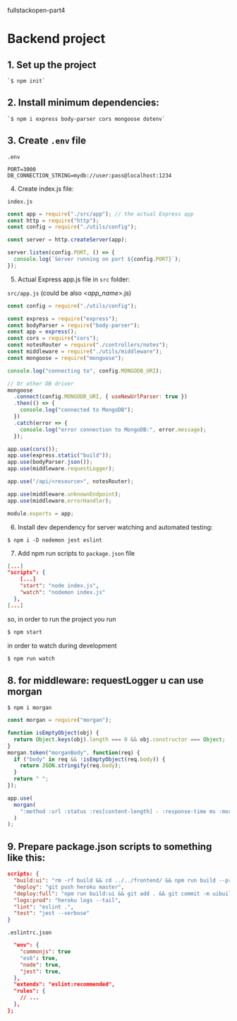 fullstackopen-part4

# Backend project

## 1. Set up the project

    `$ npm init`

## 2. Install minimum dependencies:

    `$ npm i express body-parser cors mongoose dotenv`

## 3. Create `.env` file

`.env`

```
PORT=3000
DB_CONNECTION_STRING=mydb://user:pass@localhost:1234
```

4.  Create index.js file:

`index.js`

```javascript
const app = require("./src/app"); // the actual Express app
const http = require("http");
const config = require("./utils/config");

const server = http.createServer(app);

server.listen(config.PORT, () => {
  console.log(`Server running on port ${config.PORT}`);
});
```

5.  Actual Express app.js file in `src` folder:

`src/app.js` (could be also <_app_name_>.js)

```javascript
const config = require("./utils/config");

const express = require("express");
const bodyParser = require("body-parser");
const app = express();
const cors = require("cors");
const notesRouter = require("./controllers/notes");
const middleware = require("./utils/middleware");
const mongoose = require("mongoose");

console.log("connecting to", config.MONGODB_URI);

// Or other DB driver
mongoose
  .connect(config.MONGODB_URI, { useNewUrlParser: true })
  .then(() => {
    console.log("connected to MongoDB");
  })
  .catch(error => {
    console.log("error connection to MongoDB:", error.message);
  });

app.use(cors());
app.use(express.static("build"));
app.use(bodyParser.json());
app.use(middleware.requestLogger);

app.use("/api/<resource>", notesRouter);

app.use(middleware.unknownEndpoint);
app.use(middleware.errorHandler);

module.exports = app;
```

6. Install dev dependency for server watching and automated testing:

```
$ npm i -D nodemon jest eslint
```

7. Add npm run scripts to `package.json` file

```json
[...]
"scripts": {
    [...]
    "start": "node index.js",
    "watch": "nodemon index.js"
  },
[...]
```

so, in order to run the project you run

```bash
$ npm start
```

in order to watch during development

```bash
$ npm run watch
```

## 8. for middleware: requestLogger u can use morgan

```
$ npm i morgan
```

```javascript
const morgan = require("morgan");

function isEmptyObject(obj) {
  return Object.keys(obj).length === 0 && obj.constructor === Object;
}
morgan.token("morganBody", function(req) {
  if ("body" in req && !isEmptyObject(req.body)) {
    return JSON.stringify(req.body);
  }
  return " ";
});

app.use(
  morgan(
    ":method :url :status :res[content-length] - :response-time ms :morganBody"
  )
);
```

## 9. Prepare package.json scripts to something like this:

```json
scripts: {
  "build:ui": "rm -rf build && cd ../../frontend/ && npm run build --prod && cp -r build ../../backend/",
  "deploy": "git push heroku master",
  "deploy:full": "npm run build:ui && git add . && git commit -m uibuild && git push && npm run deploy",
  "logs:prod": "heroku logs --tail",
  "lint": "eslint .",
  "test": "jest --verbose"
}
```

`.eslintrc.json`

```json
  "env": {
    "commonjs": true
    "es6": true,
    "node": true,
    "jest": true,
  },
  "extends": "eslint:recommended",
  "rules": {
    // ...
  },
};
```

